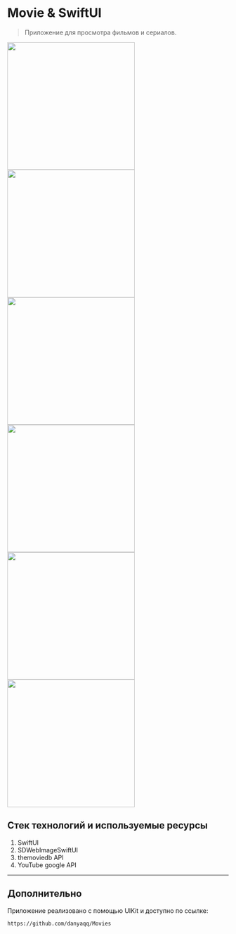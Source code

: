 # Movie & SwiftUI

> Приложение для просмотра фильмов и сериалов.

<div style="text-align:center"></div>

<div>
<img height="290" src="https://i.ibb.co/12ks8R8/Simulator-Screen-Shot-i-Phone-12-2022-01-15-at-15-24-57.png">
<img height="290" src="https://i.ibb.co/7ypHVLG/Simulator-Screen-Shot-i-Phone-12-2022-01-15-at-15-27-38.png">
<img height="290" src="https://i.ibb.co/x5n6Xqq/Simulator-Screen-Shot-i-Phone-12-2022-01-15-at-15-27-45.png">
<img height="290" src="https://i.ibb.co/xMrqNz4/Simulator-Screen-Shot-i-Phone-12-2022-01-15-at-15-28-25.png">
<img height="290" src="https://i.ibb.co/hZJRRb5/Simulator-Screen-Shot-i-Phone-12-2022-01-15-at-15-28-35.png">
<img height="290" src="https://i.ibb.co/1RkrrLf/Simulator-Screen-Shot-i-Phone-12-2022-01-15-at-15-29-41.png">
</div>

## Стек технологий и используемые ресурсы
1. SwiftUI
2. SDWebImageSwiftUI
3. themoviedb API
4. YouTube google API
___
## Дополнительно
Приложение реализовано с помощью UIKit и доступно по ссылке:
```
https://github.com/danyaqq/Movies
```

